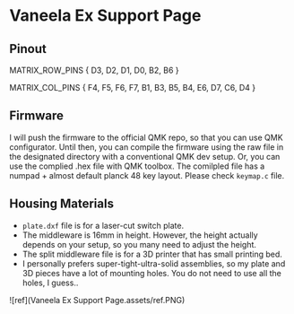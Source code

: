 # Vaneela Ex Support Page

## Pinout

MATRIX_ROW_PINS { D3, D2, D1, D0, B2, B6 }

MATRIX_COL_PINS { F4, F5, F6, F7, B1, B3, B5, B4, E6, D7, C6, D4 }

## Firmware

I will push the firmware to the official QMK repo, so that you can use QMK configurator. Until then, you can compile the firmware using the raw file in the designated directory with a conventional QMK dev setup. Or, you can use the complied .hex file with QMK toolbox. The comilpled file has a numpad + almost default planck 48 key layout. Please check `keymap.c` file. 

## Housing Materials

- `plate.dxf` file is for a  laser-cut switch plate.
- The middleware is 16mm in height. However, the height actually depends on your setup, so you many need to adjust the height.
- The split middleware file is for a 3D printer that has small printing bed.
- I personally prefers super-tight-ultra-solid assemblies, so my plate and 3D pieces have a lot of mounting holes. You do not need to use all the holes, I guess.. 

![ref](Vaneela Ex Support Page.assets/ref.PNG)